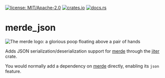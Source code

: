 [![license: MIT/Apache-2.0](https://img.shields.io/badge/license-MIT%2FApache--2.0-blue.svg)](LICENSE-MIT)
[![crates.io](https://img.shields.io/crates/v/merde_json.svg)](https://crates.io/crates/merde_json)
[![docs.rs](https://docs.rs/merde_json/badge.svg)](https://docs.rs/merde_json)

# merde_json

![The merde logo: a glorious poop floating above a pair of hands](https://github.com/user-attachments/assets/763d60e0-5101-48af-bc72-f96f516a5d0f)

Adds JSON serialization/deserialization support for
[merde](https://crates.io/crates/merde) through the [jiter](https://crates.io/crates/jiter) crate.

You would normally add a dependency on [merde](https://crates.io/crates/merde)
directly, enabling its `json` feature.
